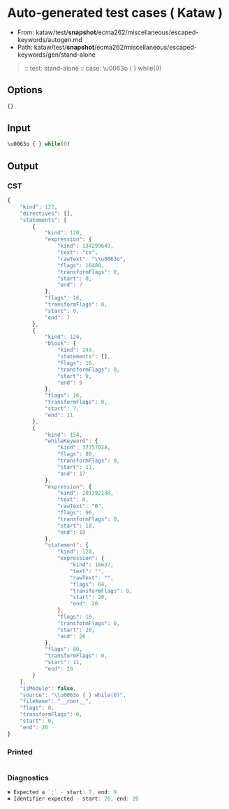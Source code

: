 # Auto-generated test cases ( Kataw )
- From: kataw/test/__snapshot__/ecma262/miscellaneous/escaped-keywords/autogen.md
- Path: kataw/test/__snapshot__/ecma262/miscellaneous/escaped-keywords/gen/stand-alone
> :: test: stand-alone
> :: case: \u0063o { } while(0)
## Options

`````js
{}
`````
## Input

`````js
\u0063o { } while(0)
`````
## Output

### CST

```javascript
{
    "kind": 122,
    "directives": [],
    "statements": [
        {
            "kind": 120,
            "expression": {
                "kind": 134299649,
                "text": "co",
                "rawText": "\\u0063o",
                "flags": 16480,
                "transformFlags": 0,
                "start": 0,
                "end": 7
            },
            "flags": 16,
            "transformFlags": 0,
            "start": 0,
            "end": 7
        },
        {
            "kind": 124,
            "block": {
                "kind": 249,
                "statements": [],
                "flags": 16,
                "transformFlags": 0,
                "start": 9,
                "end": 9
            },
            "flags": 16,
            "transformFlags": 0,
            "start": 7,
            "end": 11
        },
        {
            "kind": 154,
            "whileKeyword": {
                "kind": 37757028,
                "flags": 80,
                "transformFlags": 0,
                "start": 11,
                "end": 17
            },
            "expression": {
                "kind": 201392130,
                "text": 0,
                "rawText": "0",
                "flags": 96,
                "transformFlags": 0,
                "start": 18,
                "end": 19
            },
            "statement": {
                "kind": 120,
                "expression": {
                    "kind": 16637,
                    "text": "",
                    "rawText": "",
                    "flags": 64,
                    "transformFlags": 0,
                    "start": 20,
                    "end": 20
                },
                "flags": 16,
                "transformFlags": 0,
                "start": 20,
                "end": 20
            },
            "flags": 80,
            "transformFlags": 0,
            "start": 11,
            "end": 20
        }
    ],
    "isModule": false,
    "source": "\\u0063o { } while(0)",
    "fileName": "__root__",
    "flags": 0,
    "transformFlags": 0,
    "start": 0,
    "end": 20
}
```

### Printed

```javascript

```

### Diagnostics

```javascript
✖ Expected a `;` - start: 7, end: 9
✖ Identifier expected - start: 20, end: 20

```


